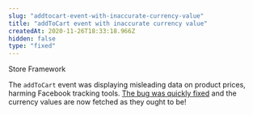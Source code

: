 ```yaml
---
slug: "addtocart-event-with-inaccurate-currency-value"
title: "addToCart event with inaccurate currency value"
createdAt: 2020-11-26T18:33:18.966Z
hidden: false
type: "fixed"
---
```


<div class="badge" id="store-framework">Store Framework</div>

The `addToCart` event was displaying misleading data on product prices, harming Facebook tracking tools. [The bug was quickly fixed](https://github.com/vtex-apps/facebook-pixel/pull/16) and the currency values are now fetched as they ought to be!